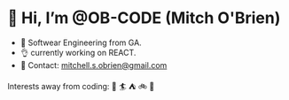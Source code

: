 <h1> 👋 Hi, I’m @OB-CODE (Mitch O'Brien) </h1>

- 👀 Softwear Engineering from GA.
- :ok_hand:	currently working on REACT.
- :email: Contact: mitchell.s.obrien@gmail.com

Interests away from coding: :dog: :surfer: :tent: :bike:  :ocean:

<!---
OB-CODE/OB-CODE is a ✨ special ✨ repository because its `README.md` (this file) appears on your GitHub profile.
You can click the Preview link to take a look at your changes.
--->
